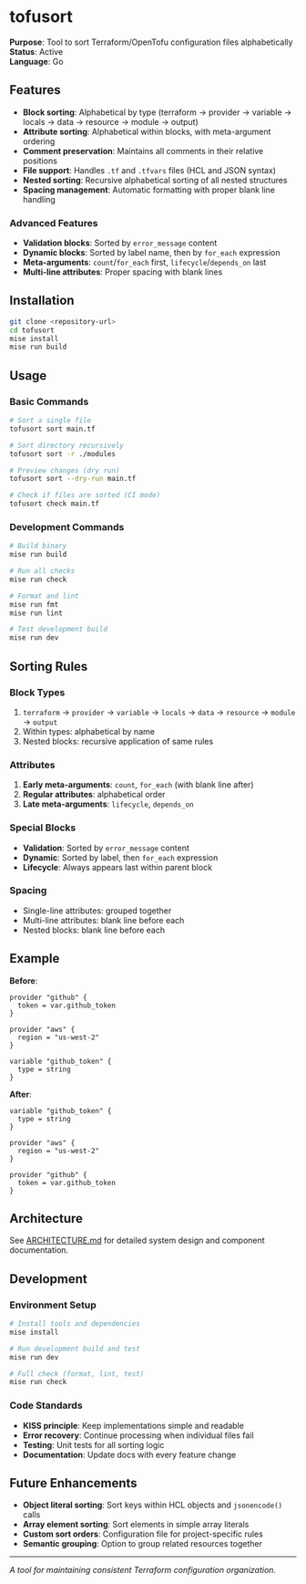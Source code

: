 # tofusort

**Purpose**: Tool to sort Terraform/OpenTofu configuration files alphabetically  
**Status**: Active  
**Language**: Go

## Features

- **Block sorting**: Alphabetical by type (terraform → provider → variable → locals → data → resource → module → output)
- **Attribute sorting**: Alphabetical within blocks, with meta-argument ordering
- **Comment preservation**: Maintains all comments in their relative positions
- **File support**: Handles `.tf` and `.tfvars` files (HCL and JSON syntax)
- **Nested sorting**: Recursive alphabetical sorting of all nested structures
- **Spacing management**: Automatic formatting with proper blank line handling

### Advanced Features

- **Validation blocks**: Sorted by `error_message` content
- **Dynamic blocks**: Sorted by label name, then by `for_each` expression
- **Meta-arguments**: `count`/`for_each` first, `lifecycle`/`depends_on` last
- **Multi-line attributes**: Proper spacing with blank lines

## Installation

```bash
git clone <repository-url>
cd tofusort
mise install
mise run build
```

## Usage

### Basic Commands

```bash
# Sort a single file
tofusort sort main.tf

# Sort directory recursively  
tofusort sort -r ./modules

# Preview changes (dry run)
tofusort sort --dry-run main.tf

# Check if files are sorted (CI mode)
tofusort check main.tf
```

### Development Commands

```bash
# Build binary
mise run build

# Run all checks
mise run check

# Format and lint
mise run fmt
mise run lint

# Test development build
mise run dev
```

## Sorting Rules

### Block Types
1. `terraform` → `provider` → `variable` → `locals` → `data` → `resource` → `module` → `output`
2. Within types: alphabetical by name
3. Nested blocks: recursive application of same rules

### Attributes
1. **Early meta-arguments**: `count`, `for_each` (with blank line after)
2. **Regular attributes**: alphabetical order
3. **Late meta-arguments**: `lifecycle`, `depends_on`

### Special Blocks
- **Validation**: Sorted by `error_message` content
- **Dynamic**: Sorted by label, then `for_each` expression
- **Lifecycle**: Always appears last within parent block

### Spacing
- Single-line attributes: grouped together
- Multi-line attributes: blank line before each
- Nested blocks: blank line before each

## Example

**Before**:
```hcl
provider "github" {
  token = var.github_token
}

provider "aws" {
  region = "us-west-2"
}

variable "github_token" {
  type = string
}
```

**After**:
```hcl
variable "github_token" {
  type = string
}

provider "aws" {
  region = "us-west-2"
}

provider "github" {
  token = var.github_token
}
```

## Architecture

See [ARCHITECTURE.md](ARCHITECTURE.md) for detailed system design and component documentation.

## Development

### Environment Setup
```bash
# Install tools and dependencies
mise install

# Run development build and test
mise run dev

# Full check (format, lint, test)
mise run check
```

### Code Standards
- **KISS principle**: Keep implementations simple and readable
- **Error recovery**: Continue processing when individual files fail
- **Testing**: Unit tests for all sorting logic
- **Documentation**: Update docs with every feature change

## Future Enhancements

- **Object literal sorting**: Sort keys within HCL objects and `jsonencode()` calls
- **Array element sorting**: Sort elements in simple array literals
- **Custom sort orders**: Configuration file for project-specific rules
- **Semantic grouping**: Option to group related resources together

---

*A tool for maintaining consistent Terraform configuration organization.*